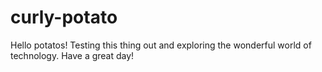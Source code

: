 # curly-potato
Hello potatos!
Testing this thing out and exploring the wonderful world of technology.
Have a great day!
